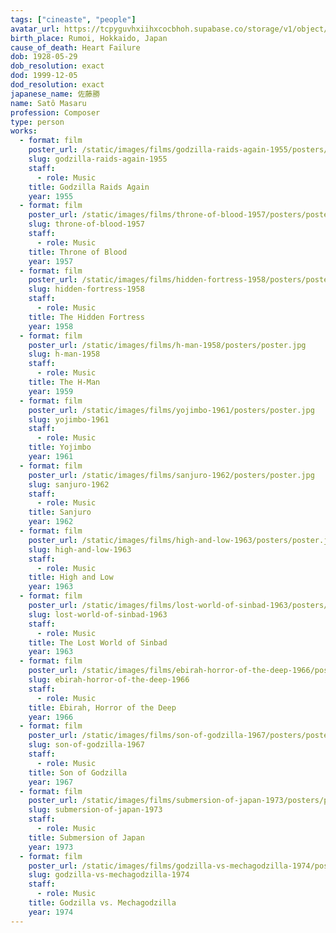 ```yaml
---
tags: ["cineaste", "people"]
avatar_url: https://tcpyguvhxiihxcocbhoh.supabase.co/storage/v1/object/public/godzilla-cineaste-public/content/people/sato-masaru/sato-masaru.jpg
birth_place: Rumoi, Hokkaido, Japan
cause_of_death: Heart Failure
dob: 1928-05-29
dob_resolution: exact
dod: 1999-12-05
dod_resolution: exact
japanese_name: 佐藤勝
name: Satô Masaru
profession: Composer
type: person
works:
  - format: film
    poster_url: /static/images/films/godzilla-raids-again-1955/posters/poster.jpg
    slug: godzilla-raids-again-1955
    staff:
      - role: Music
    title: Godzilla Raids Again
    year: 1955
  - format: film
    poster_url: /static/images/films/throne-of-blood-1957/posters/poster.jpg
    slug: throne-of-blood-1957
    staff:
      - role: Music
    title: Throne of Blood
    year: 1957
  - format: film
    poster_url: /static/images/films/hidden-fortress-1958/posters/poster.jpg
    slug: hidden-fortress-1958
    staff:
      - role: Music
    title: The Hidden Fortress
    year: 1958
  - format: film
    poster_url: /static/images/films/h-man-1958/posters/poster.jpg
    slug: h-man-1958
    staff:
      - role: Music
    title: The H-Man
    year: 1959
  - format: film
    poster_url: /static/images/films/yojimbo-1961/posters/poster.jpg
    slug: yojimbo-1961
    staff:
      - role: Music
    title: Yojimbo
    year: 1961
  - format: film
    poster_url: /static/images/films/sanjuro-1962/posters/poster.jpg
    slug: sanjuro-1962
    staff:
      - role: Music
    title: Sanjuro
    year: 1962
  - format: film
    poster_url: /static/images/films/high-and-low-1963/posters/poster.jpg
    slug: high-and-low-1963
    staff:
      - role: Music
    title: High and Low
    year: 1963
  - format: film
    poster_url: /static/images/films/lost-world-of-sinbad-1963/posters/poster.jpg
    slug: lost-world-of-sinbad-1963
    staff:
      - role: Music
    title: The Lost World of Sinbad
    year: 1963
  - format: film
    poster_url: /static/images/films/ebirah-horror-of-the-deep-1966/posters/poster.jpg
    slug: ebirah-horror-of-the-deep-1966
    staff:
      - role: Music
    title: Ebirah, Horror of the Deep
    year: 1966
  - format: film
    poster_url: /static/images/films/son-of-godzilla-1967/posters/poster.jpg
    slug: son-of-godzilla-1967
    staff:
      - role: Music
    title: Son of Godzilla
    year: 1967
  - format: film
    poster_url: /static/images/films/submersion-of-japan-1973/posters/poster.jpg
    slug: submersion-of-japan-1973
    staff:
      - role: Music
    title: Submersion of Japan
    year: 1973
  - format: film
    poster_url: /static/images/films/godzilla-vs-mechagodzilla-1974/posters/poster.jpg
    slug: godzilla-vs-mechagodzilla-1974
    staff:
      - role: Music
    title: Godzilla vs. Mechagodzilla
    year: 1974
---
```

